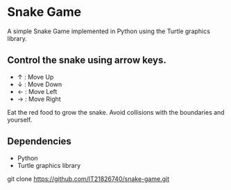 # Snake Game

A simple Snake Game implemented in Python using the Turtle graphics library.

## Control the snake using arrow keys.

 - ↑ : Move Up
 - ↓ : Move Down
 - ← : Move Left
 - → : Move Right

Eat the red food to grow the snake. Avoid collisions with the boundaries and yourself.

## Dependencies

 - Python
 - Turtle graphics library


 git clone https://github.com/IT21826740/snake-game.git
